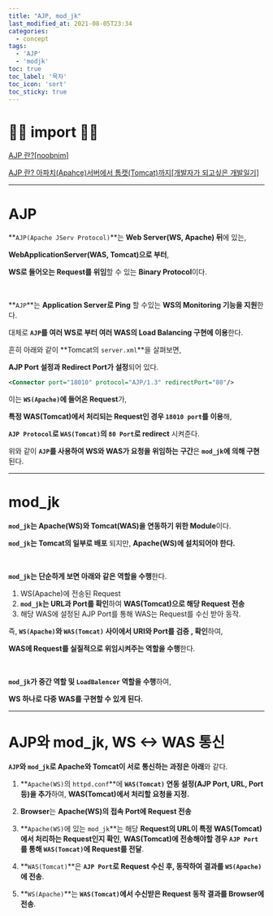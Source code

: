 ```yaml
---
title: "AJP, mod_jk"
last_modified_at: 2021-08-05T23:34
categories:
  - concept
tags: 
  - 'AJP' 
  - 'modjk'
toc: true
toc_label: '목차'
toc_icon: 'sort'
toc_sticky: true
---
```


# 🙆‍♂️ import 🙇‍♂️

[AJP 란?[noobnim]](https://noobnim.tistory.com/26)

[AJP 란? 아파치(Apahce)서버에서 톰캣(Tomcat)까지[개발자가 되고싶은 개발일기]](https://gaebaldiary.tistory.com/33)

---

# AJP

**`AJP(Apache JServ Protocol)`**는 **Web Server(WS, Apache) 뒤**에 있는,

**WebApplicationServer(WAS, Tomcat)으로 부터**,

**WS로 들어오는 Request를 위임**할 수 있는 **Binary Protocol**이다.

<br>

**`AJP`**는 **Application Server로 Ping** 할 수있는 **WS의 Monitoring 기능을 지원**한다.

대체로 **`AJP`를 여러 WS로 부터 여러 WAS의 Load Balancing 구현에 이용**한다.


흔히 아래와 같이 **Tomcat의 `server.xml`**을 살펴보면,

**AJP Port 설정과 Redirect Port가 설정**되어 있다.
```xml
<Connector port="18010" protocol="AJP/1.3" redirectPort="80"/>
```

이는 **`WS(Apache)`에 들어온 Request**가,

**특정 WAS(Tomcat)에서 처리되는 Request인 경우 `18010 port`를 이용**해,

**`AJP Protocol`로 `WAS(Tomcat)`의 `80 Port`로 redirect** 시켜준다.


위와 같이 **`AJP`를 사용하여 WS와 WAS가 요청을 위임하는 구간**은 **`mod_jk`에 의해 구현**된다.


---

# mod_jk

**`mod_jk`는 Apache(WS)와 Tomcat(WAS)을 연동하기 위한 Module**이다.

**`mod_jk`는 Tomcat의 일부로 배포** 되지만, **Apache(WS)에 설치되어야 한다.**

<br>


**`mod_jk`는 단순하게 보면 아래와 같은 역할을 수행**한다.

1. WS(Apache)에 전송된 Request
2. **`mod_jk`는 URL과 Port를 확인**하여 **WAS(Tomcat)으로 해당 Request 전송**
3. 해당 WAS에 설정된 AJP Port를 통해 WAS는 Request를 수신 받아 동작.

즉, **`WS(Apache)`와 `WAS(Tomcat)` 사이에서 URI와 Port를 검증 , 확인**하여,

**WAS에 Request를 실질적으로 위임시켜주는 역할을 수행**한다.

<br>

**`mod_jk`가 중간 역할 및 `LoadBalencer` 역할을 수행**하여,

**WS 하나로 다중 WAS를 구현할 수 있게 된다.**



---

# AJP와 mod_jk, WS <-> WAS 통신



**`AJP`와 `mod_jk`로 Apache와 Tomcat이 서로 통신하는 과정은 아래**와 같다.

1. **`Apache(WS)`의 `httpd.conf`**에 **`WAS(Tomcat)` 연동 설정(AJP Port, URL, Port 등)을 추가**하여, **WAS(Tomcat)에서 처리할 요청을 지정.**

2. **Browser**는 **Apache(WS)의 접속 Port에 Request 전송**

3. **`Apache(WS)`에 있는 `mod_jk`**는 해당 **Request의 URL이 특정 WAS(Tomcat)에서 처리하는 Request인지 확인**,
**WAS(Tomcat)에 전송해야할 경우 `AJP Port`를 통해 `WAS(Tomcat)`에 Request를 전달**.

4. **`WAS(Tomcat)`**은 **`AJP Port`로 Request 수신 후, 동작하여 결과를 `WS(Apache)`에 전송**.

5. **`WS(Apache)`**는 **`WAS(Tomcat)`에서 수신받은 Request 동작 결과를 Browser에 전송**.
